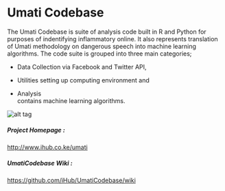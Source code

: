 # Umati Codebase

The Umati Codebase is suite of analysis code built in R and Python for purposes of indentifying inflammatory online. It also represents translation of Umati methodology on dangerous speech into machine learning algorithms. The code suite is grouped into three main categories; 

* Data Collection 
via Facebook and Twitter API, 

* Utilities
setting up computing environment and 

* Analysis  
contains machine learning algorithms.





![alt tag](http://community.ihub.co.ke/cache/image_resizer/84a93bab303ed9ec81f674926cc16b16.jpg)

##### Project Homepage :
http://www.ihub.co.ke/umati

##### UmatiCodebase Wiki :
https://github.com/iHub/UmatiCodebase/wiki





